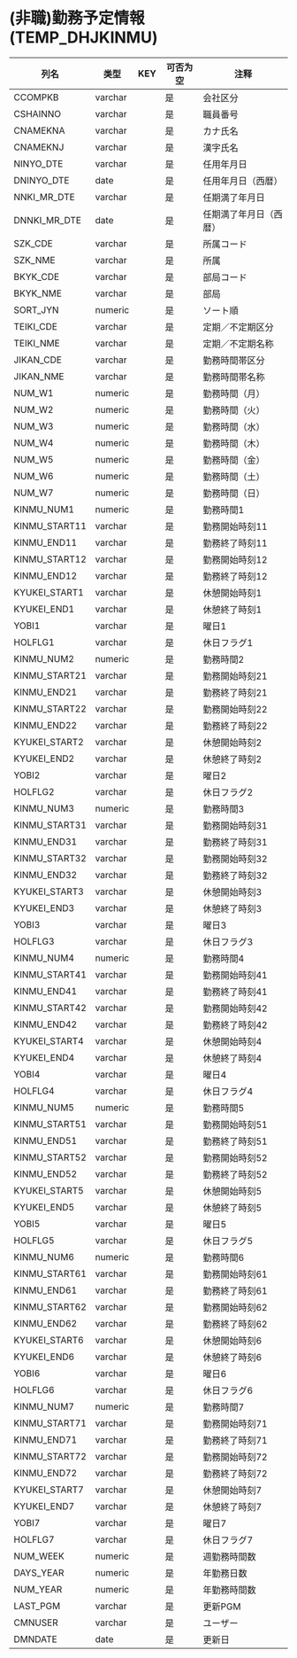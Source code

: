 # (非職)勤務予定情報(TEMP_DHJKINMU)
| 列名   | 类型   | KEY  | 可否为空 | 注释   |
| ---- | ---- | ---- | ---- | ---- |
|CCOMPKB|varchar||是|会社区分|
|CSHAINNO|varchar||是|職員番号|
|CNAMEKNA|varchar||是|カナ氏名|
|CNAMEKNJ|varchar||是|漢字氏名|
|NINYO_DTE|varchar||是|任用年月日|
|DNINYO_DTE|date||是|任用年月日（西暦）|
|NNKI_MR_DTE|varchar||是|任期満了年月日|
|DNNKI_MR_DTE|date||是|任期満了年月日（西暦）|
|SZK_CDE|varchar||是|所属コード|
|SZK_NME|varchar||是|所属|
|BKYK_CDE|varchar||是|部局コード|
|BKYK_NME|varchar||是|部局|
|SORT_JYN|numeric||是|ソート順|
|TEIKI_CDE|varchar||是|定期／不定期区分|
|TEIKI_NME|varchar||是|定期／不定期名称|
|JIKAN_CDE|varchar||是|勤務時間帯区分|
|JIKAN_NME|varchar||是|勤務時間帯名称|
|NUM_W1|numeric||是|勤務時間（月）|
|NUM_W2|numeric||是|勤務時間（火）|
|NUM_W3|numeric||是|勤務時間（水）|
|NUM_W4|numeric||是|勤務時間（木）|
|NUM_W5|numeric||是|勤務時間（金）|
|NUM_W6|numeric||是|勤務時間（土）|
|NUM_W7|numeric||是|勤務時間（日）|
|KINMU_NUM1|numeric||是|勤務時間1|
|KINMU_START11|varchar||是|勤務開始時刻11|
|KINMU_END11|varchar||是|勤務終了時刻11|
|KINMU_START12|varchar||是|勤務開始時刻12|
|KINMU_END12|varchar||是|勤務終了時刻12|
|KYUKEI_START1|varchar||是|休憩開始時刻1|
|KYUKEI_END1|varchar||是|休憩終了時刻1|
|YOBI1|varchar||是|曜日1|
|HOLFLG1|varchar||是|休日フラグ1|
|KINMU_NUM2|numeric||是|勤務時間2|
|KINMU_START21|varchar||是|勤務開始時刻21|
|KINMU_END21|varchar||是|勤務終了時刻21|
|KINMU_START22|varchar||是|勤務開始時刻22|
|KINMU_END22|varchar||是|勤務終了時刻22|
|KYUKEI_START2|varchar||是|休憩開始時刻2|
|KYUKEI_END2|varchar||是|休憩終了時刻2|
|YOBI2|varchar||是|曜日2|
|HOLFLG2|varchar||是|休日フラグ2|
|KINMU_NUM3|numeric||是|勤務時間3|
|KINMU_START31|varchar||是|勤務開始時刻31|
|KINMU_END31|varchar||是|勤務終了時刻31|
|KINMU_START32|varchar||是|勤務開始時刻32|
|KINMU_END32|varchar||是|勤務終了時刻32|
|KYUKEI_START3|varchar||是|休憩開始時刻3|
|KYUKEI_END3|varchar||是|休憩終了時刻3|
|YOBI3|varchar||是|曜日3|
|HOLFLG3|varchar||是|休日フラグ3|
|KINMU_NUM4|numeric||是|勤務時間4|
|KINMU_START41|varchar||是|勤務開始時刻41|
|KINMU_END41|varchar||是|勤務終了時刻41|
|KINMU_START42|varchar||是|勤務開始時刻42|
|KINMU_END42|varchar||是|勤務終了時刻42|
|KYUKEI_START4|varchar||是|休憩開始時刻4|
|KYUKEI_END4|varchar||是|休憩終了時刻4|
|YOBI4|varchar||是|曜日4|
|HOLFLG4|varchar||是|休日フラグ4|
|KINMU_NUM5|numeric||是|勤務時間5|
|KINMU_START51|varchar||是|勤務開始時刻51|
|KINMU_END51|varchar||是|勤務終了時刻51|
|KINMU_START52|varchar||是|勤務開始時刻52|
|KINMU_END52|varchar||是|勤務終了時刻52|
|KYUKEI_START5|varchar||是|休憩開始時刻5|
|KYUKEI_END5|varchar||是|休憩終了時刻5|
|YOBI5|varchar||是|曜日5|
|HOLFLG5|varchar||是|休日フラグ5|
|KINMU_NUM6|numeric||是|勤務時間6|
|KINMU_START61|varchar||是|勤務開始時刻61|
|KINMU_END61|varchar||是|勤務終了時刻61|
|KINMU_START62|varchar||是|勤務開始時刻62|
|KINMU_END62|varchar||是|勤務終了時刻62|
|KYUKEI_START6|varchar||是|休憩開始時刻6|
|KYUKEI_END6|varchar||是|休憩終了時刻6|
|YOBI6|varchar||是|曜日6|
|HOLFLG6|varchar||是|休日フラグ6|
|KINMU_NUM7|numeric||是|勤務時間7|
|KINMU_START71|varchar||是|勤務開始時刻71|
|KINMU_END71|varchar||是|勤務終了時刻71|
|KINMU_START72|varchar||是|勤務開始時刻72|
|KINMU_END72|varchar||是|勤務終了時刻72|
|KYUKEI_START7|varchar||是|休憩開始時刻7|
|KYUKEI_END7|varchar||是|休憩終了時刻7|
|YOBI7|varchar||是|曜日7|
|HOLFLG7|varchar||是|休日フラグ7|
|NUM_WEEK|numeric||是|週勤務時間数|
|DAYS_YEAR|numeric||是|年勤務日数|
|NUM_YEAR|numeric||是|年勤務時間数|
|LAST_PGM|varchar||是|更新PGM|
|CMNUSER|varchar||是|ユーザー|
|DMNDATE|date||是|更新日|
